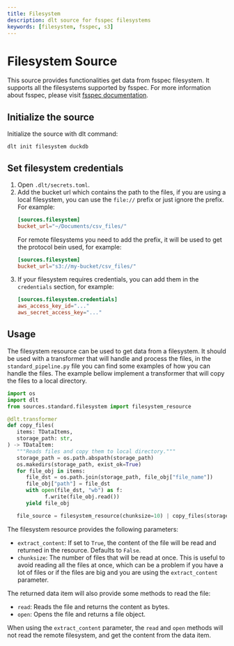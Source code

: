 ```yaml
---
title: Filesystem
description: dlt source for fsspec filesystems
keywords: [filesystem, fsspec, s3]
---
```


# Filesystem Source

This source provides functionalities get data from fsspec filesystem. It supports all the
filesystems supported by fsspec. For more information about fsspec, please visit
[fsspec documentation](https://filesystem-spec.readthedocs.io/en/latest/index.html).

## Initialize the source

Initialize the source with dlt command:

```shell
dlt init filesystem duckdb
```

## Set filesystem credentials

1. Open `.dlt/secrets.toml`.
2. Add the bucket url which contains the path to the files, if you are using a local filesystem,
   you can use the `file://` prefix or just ignore the prefix. For example:
   ```toml
   [sources.filesystem]
   bucket_url="~/Documents/csv_files/"
   ```
   For remote filesystems you need to add the prefix, it will be used to get the protocol bein
   used, for example:
   ```toml
   [sources.filesystem]
   bucket_url="s3://my-bucket/csv_files/"
   ```
3. If your filesystem requires credentials, you can add them in the `credentials` section, for
   example:
   ```toml
   [sources.filesystem.credentials]
   aws_access_key_id="..."
   aws_secret_access_key="..."

   ```

## Usage

The filesystem resource can be used to get data from a filesystem. It should be used with a
transformer that will handle and process the files, in the `standard_pipeline.py` file you can find
some examples of how you can handle the files. The example bellow implement a transformer that will
copy the files to a local directory.

```python
import os
import dlt
from sources.standard.filesystem import filesystem_resource

@dlt.transformer
def copy_files(
   items: TDataItems,
   storage_path: str,
) -> TDataItem:
   """Reads files and copy them to local directory."""
   storage_path = os.path.abspath(storage_path)
   os.makedirs(storage_path, exist_ok=True)
   for file_obj in items:
      file_dst = os.path.join(storage_path, file_obj["file_name"])
      file_obj["path"] = file_dst
      with open(file_dst, "wb") as f:
            f.write(file_obj.read())
      yield file_obj

   file_source = filesystem_resource(chunksize=10) | copy_files(storage_path="standard/files")
```

The filesystem resource provides the following parameters:

- `extract_content`: If set to `True`, the content of the file will be read and returned in the
  resource. Defaults to `False`.
- `chunksize`: The number of files that will be read at once. This is useful to avoid reading all
  the files at once, which can be a problem if you have a lot of files or if the files are big and
  you are using the `extract_content` parameter.

The returned data item will also provide some methods to read the file:
- `read`: Reads the file and returns the content as bytes.
- `open`: Opens the file and returns a file object.
  
When using the `extract_content` parameter, the `read` and `open` methods will not read the remote
filesystem, and get the content from the data item.
